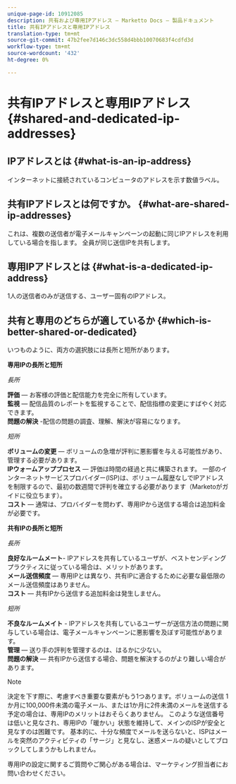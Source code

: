 ```yaml
---
unique-page-id: 10912085
description: 共有および専用IPアドレス — Marketto Docs — 製品ドキュメント
title: 共有IPアドレスと専用IPアドレス
translation-type: tm+mt
source-git-commit: 47b2fee7d146c3dc558d4bbb10070683f4cdfd3d
workflow-type: tm+mt
source-wordcount: '432'
ht-degree: 0%

---
```



# 共有IPアドレスと専用IPアドレス {#shared-and-dedicated-ip-addresses}

## IPアドレスとは {#what-is-an-ip-address}

インターネットに接続されているコンピュータのアドレスを示す数値ラベル。

## 共有IPアドレスとは何ですか。 {#what-are-shared-ip-addresses}

これは、複数の送信者が電子メールキャンペーンの起動に同じIPアドレスを利用している場合を指します。 全員が同じ送信IPを共有します。

## 専用IPアドレスとは {#what-is-a-dedicated-ip-address}

1人の送信者のみが送信する、ユーザー固有のIPアドレス。

## 共有と専用のどちらが適しているか {#which-is-better-shared-or-dedicated}

いつものように、両方の選択肢には長所と短所があります。

**専用IPの長所と短所**

*長所*

**評価** — お客様の評価と配信能力を完全に所有しています。\
**監視** — 配信品質のレポートを監視することで、配信指標の変更にすばやく対応できます。\
**問題の解決** -配信の問題の調査、理解、解決が容易になります。

*短所*

**ボリュームの変更** — ボリュームの急増が評判に悪影響を与える可能性があり、管理する必要があります。\
**IPウォームアッププロセス** — 評価は時間の経過と共に構築されます。 一部のインターネットサービスプロバイダー(ISP)は、ボリューム履歴なしでIPアドレスを制限するので、最初の数週間で評判を確立する必要があります（Marketoがガイドに役立ちます）。\
**コスト** — 通常は、プロバイダーを問わず、専用IPから送信する場合は追加料金が必要です。

**共有IPの長所と短所**

*長所*

**良好なルームメート**- IPアドレスを共有しているユーザが、ベストセンディングプラクティスに従っている場合は、メリットがあります。\
**メール送信頻度** — 専用IPとは異なり、共有IPに適合するために必要な最低限のメール送信頻度はありません。\
**コスト** — 共有IPから送信する追加料金は発生しません。

*短所*

**不良なルームメイト** - IPアドレスを共有しているユーザーが送信方法の問題に関与している場合は、電子メールキャンペーンに悪影響を及ぼす可能性があります。\
**管理** — 送り手の評判を管理するのは、はるかに少ない。\
**問題の解決** — 共有IPから送信する場合、問題を解決するのがより難しい場合があります。

>[!NOTE]
>
>決定を下す際に、考慮すべき重要な要素がもう1つあります。ボリュームの送信 1か月に100,000件未満の電子メール、または1か月に2件未満のメールを送信する予定の場合は、専用IPのメリットはおそらくありません。 このような送信番号は低いと見なされ、専用IPの「暖かい」状態を維持して、メインのISPが安全と見なすのは困難です。 基本的に、十分な頻度でメールを送らないと、ISPはメールを突然のアクティビティの「サージ」と見なし、迷惑メールの疑いとしてブロックしてしまうかもしれません。

専用IPの設定に関するご質問やご関心がある場合は、マーケティング担当者にお問い合わせください。